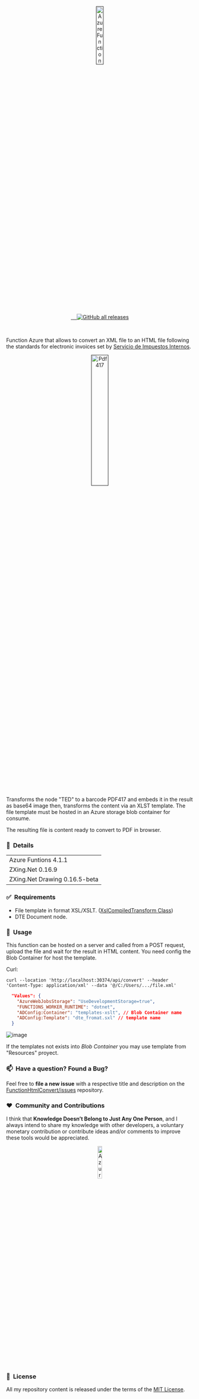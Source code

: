 ﻿<br />
<p align="center">
  <a href="" target="_blank">
    <img width="20%" src="https://coralogix.com/wp-content/uploads/2021/02/Azure-Functions_large.png" alt="Azure Function">
  </a>
</p>
<br />
<p align="center">
  <a href="LICENSE.txt" target="_blank">
    <img src="https://img.shields.io/badge/License-MIT-yellow.svg" alt="">
  </a>
  <a href="https://github.com/sergiokml/FunctionHtmlConvert/releases" target="_blank">
    <img src="https://img.shields.io/github/tag/sergiokml/FunctionHtmlConvert.svg" alt="">
  </a>
  <a href="https://github.com/sergiokml/" target="_blank">
    <img src="https://img.shields.io/github/commit-activity/y/sergiokml/FunctionHtmlConvert.svg" alt="">
  </a>
  <a href="https://github.com/sergiokml/FunctionHtmlConvert/contributors" target="_blank">
    <img src="https://img.shields.io/github/contributors-anon/sergiokml/FunctionHtmlConvert.svg" alt="">
  </a>
  <a href="https://github.com/sergiokml/FunctionHtmlConvert/releases" target="_blank">
    <img alt="GitHub all releases" src="https://img.shields.io/github/downloads/sergiokml/FunctionHtmlConvert/total">
  </a> 
</p>
<br />

Function Azure that allows to convert an XML file to an HTML file following the standards for electronic invoices set by [Servicio de Impuestos Internos](https://www.sii.cl/). 
<p align="center">
  <a href="" target="_blank">
    <img width="30%" src="https://user-images.githubusercontent.com/6364350/227446074-04a5c5b2-c7c1-4b3f-84a5-4077b11c969b.png" alt="Pdf417">
  </a>
</p>




Transforms the node "TED" to a barcode PDF417 and embeds it in the result as base64 image then, transforms the content via an XLST template. The file template must be hosted in an Azure storage blob container for consume.

The resulting file is content ready to convert to PDF in browser.

### 📝&nbsp; Details

<table>
  <thead>
  </thead>
  <tbody>     
    <tr>   
      <td style="text-align: left;">Azure Funtions 4.1.1</td>      
    </tr>   
      <tr>   
      <td style="text-align: left;">ZXing.Net 0.16.9</td>      
    </tr> 
         <tr>   
      <td style="text-align: left;">ZXing.Net Drawing 0.16.5-beta</td>      
    </tr>     
  </tbody>
</table>


### ✅&nbsp; Requirements

+ File template in format XSL/XSLT. ([XslCompiledTransform Class](https://learn.microsoft.com/en-us/dotnet/standard/data/xml/how-to-perform-an-xslt-transformation-by-using-an-assembly))
+ DTE Document node.


### 🚀&nbsp; Usage

This function can be hosted on a server and called from a POST request, upload the file and wait for the result in HTML content. You need config the Blob Container for host the template.

Curl: 
```
curl --location 'http://localhost:30374/api/convert' --header 'Content-Type: application/xml' --data '@/C:/Users/.../file.xml'
```

```json
  "Values": {
    "AzureWebJobsStorage": "UseDevelopmentStorage=true",
    "FUNCTIONS_WORKER_RUNTIME": "dotnet",
    "ADConfig:Container": "templates-xslt", // Blob Container name
    "ADConfig:Template": "dte_fromat.sxl" // template name
  }
```
![image](https://user-images.githubusercontent.com/6364350/228015935-4ac06dcc-e632-471b-857d-52565ed9f797.png)

If the templates not exists into *Blob Container* you may use template from "Resources" proyect.


### 📫&nbsp; Have a question? Found a Bug? 

Feel free to **file a new issue** with a respective title and description on the [FunctionHtmlConvert/issues](https://github.com/sergiokml/FunctionHtmlConvert/issues) repository.

### ❤️&nbsp; Community and Contributions

I think that **Knowledge Doesn’t Belong to Just Any One Person**, and I always intend to share my knowledge with other developers, a voluntary monetary contribution or contribute ideas and/or comments to improve these tools would be appreciated.

<p align="center">
    <a href="https://www.paypal.com/donate/?hosted_button_id=PTKX9BNY96SNJ" target="_blank">
        <img width="15%" src="https://img.shields.io/badge/PayPal-00457C?style=for-the-badge&logo=paypal&logoColor=white" alt="Azure Function">
    </a>
</p>


### 📘&nbsp; License

All my repository content is released under the terms of the [MIT License](LICENSE.txt).
